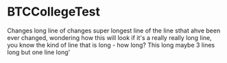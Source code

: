 BTCCollegeTest
==============
Changes
long line of changes super longest line of the line sthat ahve been ever changed, wondering how this will look if it's a really really long line, you know the kind of line that is long - how long? This long maybe 3 lines long but one line long'
